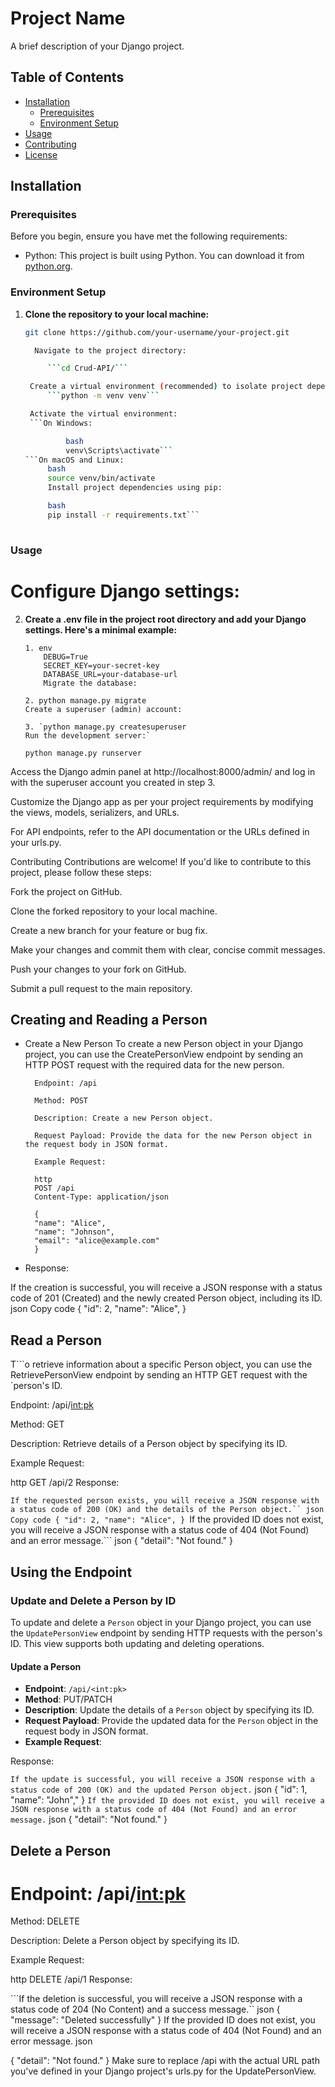 # Project Name

A brief description of your Django project.

## Table of Contents

- [Installation](#installation)
  - [Prerequisites](#prerequisites)
  - [Environment Setup](#environment-setup)
- [Usage](#usage)
- [Contributing](#contributing)
- [License](#license)

## Installation

### Prerequisites

Before you begin, ensure you have met the following requirements:

- Python: This project is built using Python. You can download it from [python.org](https://www.python.org/downloads/).

### Environment Setup

1. **Clone the repository to your local machine:**

   ```bash
   git clone https://github.com/your-username/your-project.git

     Navigate to the project directory:

        ```cd Crud-API/```

    Create a virtual environment (recommended) to isolate project dependencies:
        ```python -m venv venv```

    Activate the virtual environment:
    ```On Windows:

            bash
            venv\Scripts\activate```
   ```On macOS and Linux:
        bash
        source venv/bin/activate
        Install project dependencies using pip:

        bash
        pip install -r requirements.txt```
    
### Usage
# Configure Django settings:

2.  **Create a .env file in the project root directory and add your Django settings. Here's a minimal example:**

        1. env
            DEBUG=True
            SECRET_KEY=your-secret-key
            DATABASE_URL=your-database-url
            Migrate the database:

        2. python manage.py migrate
        Create a superuser (admin) account:

        3. `python manage.py createsuperuser
        Run the development server:`

        python manage.py runserver


Access the Django admin panel at http://localhost:8000/admin/ and log in with the superuser account you created in step 3.

Customize the Django app as per your project requirements by modifying the views, models, serializers, and URLs.

For API endpoints, refer to the API documentation or the URLs defined in your urls.py.

Contributing
Contributions are welcome! If you'd like to contribute to this project, please follow these steps:

Fork the project on GitHub.

Clone the forked repository to your local machine.

Create a new branch for your feature or bug fix.

Make your changes and commit them with clear, concise commit messages.

Push your changes to your fork on GitHub.

Submit a pull request to the main repository.


## Creating and Reading a Person
* Create a New Person
        To create a new Person object in your Django project, you can use the CreatePersonView endpoint by sending an HTTP POST request with the required data for the new person.

        Endpoint: /api

        Method: POST

        Description: Create a new Person object.

        Request Payload: Provide the data for the new Person object in the request body in JSON format.

        Example Request:

        http
        POST /api
        Content-Type: application/json

        {
        "name": "Alice",
        "name": "Johnson",
        "email": "alice@example.com"
        }
* Response:

If the creation is successful, you will receive a JSON response with a status code of 201 (Created) and the newly created Person object, including its ID.
json
Copy code
{
  "id": 2,
  "name": "Alice",
}

## Read a Person
T```o retrieve information about a specific Person object, you can use the RetrievePersonView endpoint by sending an HTTP GET request with the `person's ID.

Endpoint: /api/<int:pk>

Method: GET

Description: Retrieve details of a Person object by specifying its ID.

Example Request:

http
GET /api/2
Response:

```If the requested person exists, you will receive a JSON response with a status code of 200 (OK) and the details of the Person object.``
json
Copy code
{
  "id": 2,
  "name": "Alice",
}
```If the provided ID does not exist, you will receive a JSON response with a status code of 404 (Not Found) and an error message.```
json
{
  "detail": "Not found."
}


## Using the Endpoint

### Update and Delete a Person by ID

To update and delete a `Person` object in your Django project, you can use the `UpdatePersonView` endpoint by sending HTTP requests with the person's ID. This view supports both updating and deleting operations.

#### Update a Person

- **Endpoint**: `/api/<int:pk>`
- **Method**: PUT/PATCH
- **Description**: Update the details of a `Person` object by specifying its ID.
- **Request Payload**: Provide the updated data for the `Person` object in the request body in JSON format.
- **Example Request**:

 Response:

```If the update is successful, you will receive a JSON response with a status code of 200 (OK) and the updated Person object.```
json
{
  "id": 1,
  "name": "John","
}
```If the provided ID does not exist, you will receive a JSON response with a status code of 404 (Not Found) and an error message.```
json
{
  "detail": "Not found."
}
## Delete a Person
# Endpoint: /api/<int:pk>

Method: DELETE

Description: Delete a Person object by specifying its ID.

Example Request:

http
DELETE /api/1
Response:

```If the deletion is successful, you will receive a JSON response with a status code of 204 (No Content) and a success message.``
json
{
  "message": "Deleted successfully"
}
If the provided ID does not exist, you will receive a JSON response with a status code of 404 (Not Found) and an error message.
json

{
  "detail": "Not found."
}
Make sure to replace /api with the actual URL path you've defined in your Django project's urls.py for the UpdatePersonView.

